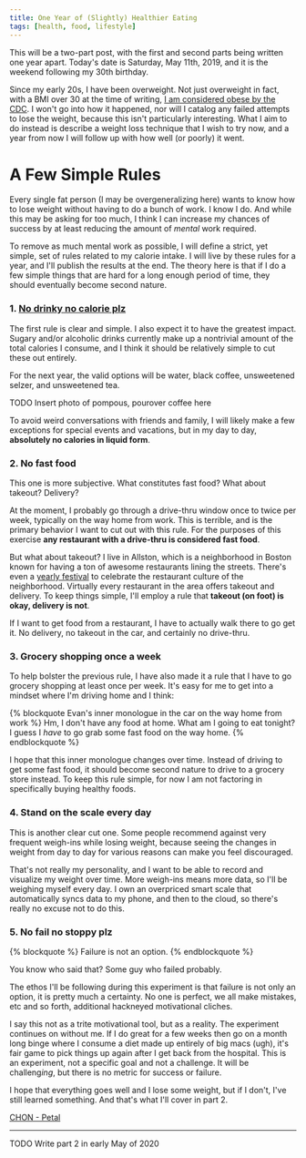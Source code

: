 ```yaml
---
title: One Year of (Slightly) Healthier Eating
tags: [health, food, lifestyle]
---
```

This will be a two-part post, with the first and second parts being written one year apart. Today's date is Saturday, May 11th, 2019, and it is the weekend following my 30th birthday.

Since my early 20s, I have been overweight. Not just overweight in fact, with a BMI over 30 at the time of writing, [I am considered obese by the CDC](https://www.cdc.gov/obesity/adult/defining.html). I won't go into how it happened, nor will I catalog any failed attempts to lose the weight, because this isn't particularly interesting. What I aim to do instead is describe a weight loss technique that I wish to try now, and a year from now I will follow up with how well (or poorly) it went.

# A Few Simple Rules
Every single fat person (I may be overgeneralizing here) wants to know how to lose weight without having to do a bunch of work. I know I do. And while this may be asking for too much, I think I can increase my chances of success by at least reducing the amount of *mental* work required.

To remove as much mental work as possible, I will define a strict, yet simple, set of rules related to my calorie intake. I will live by these rules for a year, and I'll publish the results at the end. The theory here is that if I do a few simple things that are hard for a long enough period of time, they should eventually become second nature.

### 1. [No drinky no calorie plz](https://www.youtube.com/watch?v=Y_o3iDHdBTI)
The first rule is clear and simple. I also expect it to have the greatest impact. Sugary and/or alcoholic drinks currently make up a nontrivial amount of the total calories I consume, and I think it should be relatively simple to cut these out entirely.

For the next year, the valid options will be water, black coffee, unsweetened selzer, and unsweetened tea.

TODO Insert photo of pompous, pourover coffee here

To avoid weird conversations with friends and family, I will likely make a few exceptions for special events and vacations, but in my day to day, **absolutely no calories in liquid form**.

### 2. No fast food
This one is more subjective. What constitutes fast food? What about takeout? Delivery?

At the moment, I probably go through a drive-thru window once to twice per week, typically on the way home from work. This is terrible, and is the primary behavior I want to cut out with this rule. For the purposes of this exercise **any restaurant with a drive-thru is considered fast food**.

But what about takeout? I live in Allston, which is a neighborhood in Boston known for having a ton of awesome restaurants lining the streets. There's even a [yearly festival](https://www.tasteofallston.com/) to celebrate the restaurant culture of the neighborhood. Virtually every restaurant in the area offers takeout and delivery. To keep things simple, I'll employ a rule that **takeout (on foot) is okay, delivery is not**.

If I want to get food from a restaurant, I have to actually walk there to go get it. No delivery, no takeout in the car, and certainly no drive-thru.

### 3. Grocery shopping once a week
To help bolster the previous rule, I have also made it a rule that I have to go grocery shopping at least once per week. It's easy for me to get into a mindset where I'm driving home and I think:

{% blockquote Evan's inner monologue in the car on the way home from work %}
Hm, I don't have any food at home. What am I going to eat tonight? I guess I *have* to go grab some fast food on the way home.
{% endblockquote %}

I hope that this inner monologue changes over time. Instead of driving to get some fast food, it should become second nature to drive to a grocery store instead. To keep this rule simple, for now I am not factoring in specifically buying healthy foods.

### 4. Stand on the scale every day
This is another clear cut one. Some people recommend against very frequent weigh-ins while losing weight, because seeing the changes in weight from day to day for various reasons can make you feel discouraged.

That's not really my personality, and I want to be able to record and visualize my weight over time. More weigh-ins means more data, so I'll be weighing myself every day. I own an overpriced smart scale that automatically syncs data to my phone, and then to the cloud, so there's really no excuse not to do this.

### 5. No fail no stoppy plz
{% blockquote %}
Failure is not an option.
{% endblockquote %}

You know who said that? Some guy who failed probably.

The ethos I'll be following during this experiment is that failure is not only an option, it is pretty much a certainty. No one is perfect, we all make mistakes, etc and so forth, additional hackneyed motivational cliches.

I say this not as a trite motivational tool, but as a reality. The experiment continues on without me. If I do great for a few weeks then go on a month long binge where I consume a diet made up entirely of big macs (ugh), it's fair game to pick things up again after I get back from the hospital. This is an experiment, not a specific goal and not a challenge. It will be challeng*ing*, but there is no metric for success or failure.

I hope that everything goes well and I lose some weight, but if I don't, I've still learned something. And that's what I'll cover in part 2.

[CHON - Petal](https://www.youtube.com/watch?v=1XBZuEdfOYU)

---

TODO Write part 2 in early May of 2020